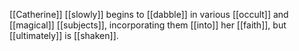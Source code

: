 [[Catherine]] [[slowly]] begins to [[dabble]] in various [[occult]] and [[magical]] [[subjects]], incorporating them [[into]] her [[faith]], but [[ultimately]] is [[shaken]].  